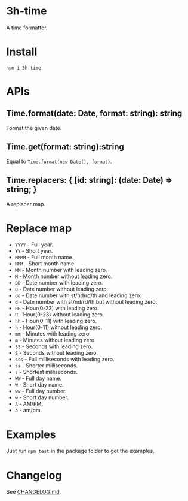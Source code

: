 # 3h-time

A time formatter.

# Install

```
npm i 3h-time
```

# APIs

## Time.format(date: Date, format: string): string

Format the given date.

## Time.get(format: string):string

Equal to `Time.format(new Date(), format)`.

## Time.replacers: { [id: string]: (date: Date) => string; }

A replacer map.

# Replace map

- `YYYY` - Full year.
- `YY` - Short year.
- `MMMM` - Full month name.
- `MMM` - Short month name.
- `MM` - Month number with leading zero.
- `M` - Month number without leading zero.
- `DD` - Date number with leading zero.
- `D` - Date number without leading zero.
- `dd` - Date number with st/nd/rd/th and leading zero.
- `d` - Date number with st/nd/rd/th but without leading zero.
- `HH` - Hour(0-23) with leading zero.
- `H` - Hour(0-23) without leading zero.
- `hh` - Hour(0-11) with leading zero.
- `h` - Hour(0-11) without leading zero.
- `mm` - Minutes with leading zero.
- `m` - Minutes without leading zero.
- `SS` - Seconds with leading zero.
- `S` - Seconds without leading zero.
- `sss` - Full milliseconds with leading zero.
- `ss` - Shorter milliseconds.
- `s` - Shortest milliseconds.
- `WW` - Full day name.
- `W` - Short day name.
- `ww` - Full day number.
- `w` - Short day number.
- `A` - AM/PM.
- `a` - am/pm.

# Examples

Just run `npm test` in the package folder to get the examples.

# Changelog

See [CHANGELOG.md](Changelog.md).
